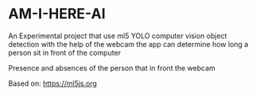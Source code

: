 # AM-I-HERE-AI


An Experimental project that use ml5 YOLO computer vision object detection
with the help of the webcam the app can determine how long a person sit in front of the computer 

Presence and absences of the person that in front the webcam 

Based on:
https://ml5js.org

